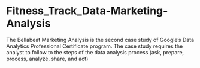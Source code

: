 # Fitness_Track_Data-Marketing-Analysis
The Bellabeat Marketing Analysis is the second case study of Google’s Data Analytics Professional Certificate program. The case study requires the analyst to follow to the steps of the data analysis process (ask, prepare, process, analyze, share, and act) 
